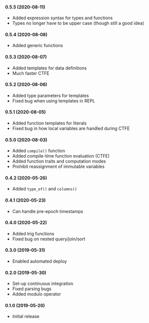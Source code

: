 #### 0.5.5	(2020-08-11)

- Added expression syntax for types and functions
- Types no longer have to be upper case (though still a good idea)

#### 0.5.4	(2020-08-08)

- Added generic functions

#### 0.5.3	(2020-08-07)

- Added templates for data definitions
- Much faster CTFE

#### 0.5.2	(2020-08-06)

- Added type parameters for templates
- Fixed bug when using templates in REPL

#### 0.5.1	(2020-08-05)

- Added function templates for literals
- Fixed bug in how local variables are handled during CTFE

#### 0.5.0	(2020-08-03)

- Added `compile()` function
- Added compile-time function evaluation (CTFE)
- Added function traits and computation modes
- Prohibit reassignment of immutable variables

#### 0.4.2	(2020-05-26)

- Added `type_of()` and `columns()`

#### 0.4.1	(2020-05-23)

- Can handle pre-epoch timestamps

#### 0.4.0	(2020-05-22)

- Added trig functions
- Fixed bug on nested query/join/sort

#### 0.3.0	(2019-05-31)

- Enabled automated deploy

#### 0.2.0	(2019-05-30)

- Set-up continuous integration
- Fixed parsing bugs
- Added modulo operator

#### 0.1.0	(2019-05-20)

- Initial release

